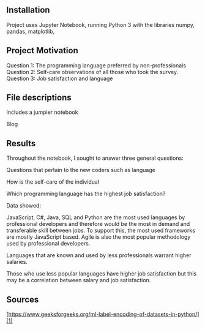 ## Installation
Project uses Jupyter Notebook, running Python 3 with the libraries numpy, pandas, matplotlib,
## Project Motivation
Question 1: The programming language preferred by non-professionals 
Question 2: Self-care  observations of all those who took the survey.
Question 3: Job satisfaction and language 

## File descriptions
Includes a jumpier notebook 

Blog 

## Results
Throughout the notebook, I sought to answer three  general questions:

Questions that pertain to the new coders such as language 

How is the self-care of the individual 

Which programming language has the highest job satisfaction?

Data showed:

JavaScript, C#, Java, SQL and Python are the most used languages by professional developers and therefore would be the most in demand and transferable skill between jobs. To support this, the most used frameworks are mostly JavaScript based. Agile is also the most popular methodology used by professional developers.

Languages that are known and used by less professionals warrant higher salaries.

Those who use less popular languages have higher job satisfaction but this may be a correlation between salary and job satisfaction.



## Sources


[https://www.geeksforgeeks.org/ml-label-encoding-of-datasets-in-python/][1]

[1]:	https://www.geeksforgeeks.org/ml-label-encoding-of-datasets-in-python/